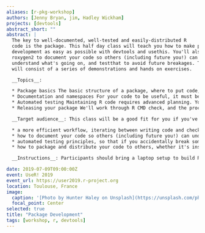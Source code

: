```yaml
---
aliases: [r-pkg-workshop]
authors: [Jenny Bryan, jim, Hadley Wickham]
projects: [devtools]
abstract_short: ""
abstract: |
  The key to well-documented, well-tested and easily-distributed R
  code is the package. This half day class will teach you how to make package
  development as easy as possible with devtools and usethis. You'll also learn
  roxygen2 to document your code so others (including future you!) can
  understand what's going on, and testthat to avoid future breakages. The class
  will consist of a series of demonstrations and hands on exercises. 

  __Topics__:

  * Package basics The basic structure of a package, where to put code, and the workflow that allows you to take your package code out for a test drive.
  * Documentation and namespaces For your code to be useful, it must be well-documented. We'll solve these problems with roxygen2 with documentation, and rmarkdown for vignettes and READMEs.
  * Automated testing Maintaining R code requires advanced planning. You can simplify debugging, spot errors, and ensure that your package is stable by creating unit tests with the help of testhat.
  * Releasing your package We'll work through R CMD check, and the process of distributing your package on GitHub or CRAN.

  __Target audience__: This class will be a good fit for you if you've developed a number of R scripts, and now you want to learn:

  * a more efficient workflow, iterating between writing code and checking that it works
  * how to document your code so others (including future you!) can understand what's going on
  * automated testing principles, so that if you accidentally break something in your code you find out right away
  * how to package and distribute your code to others, whether it's inside your research group, your company, or to the whole world.

  __Instructions__: Participants should bring a laptop setup to build R packages. Detailed instructions are available [here](https://r-pkgs.org/intro.html#intro-prep).

date: 2019-07-09T09:00:00Z
event: UseR! 2019
event_url: https://user2019.r-project.org
location: Toulouse, France
image:
  caption: '[Photo by Hunter Haley on Unsplash](https://unsplash.com/photos/wEJK4q_YlNQ)'
  focal_point: Center
selected: true
title: "Package Development"
tags: [workshop, r, devtools]
---
```

